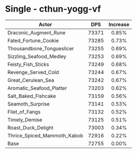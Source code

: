 # Single - cthun-yogg-vf
| Actor | DPS | Increase |
|---|:---:|:---:|
|Draconic_Augment_Rune|73371|0.85%|
|Fated_Fortune_Cookie|73285|0.73%|
|Thousandbone_Tongueslicer|73255|0.69%|
|Sizzling_Seafood_Medley|73253|0.69%|
|Feisty_Fish_Sticks|73249|0.68%|
|Revenge_Served_Cold|73244|0.67%|
|Great_Cerulean_Sea|73242|0.67%|
|Aromatic_Seafood_Platter|73203|0.62%|
|Salt_Baked_Fishcake|73159|0.56%|
|Seamoth_Surprise|73141|0.53%|
|Filet_of_Fangs|73132|0.52%|
|Timely_Demise|73125|0.51%|
|Roast_Duck_Delight|73003|0.34%|
|Thrice_Spiced_Mammoth_Kabob|72916|0.22%|
|Base|72755|0.00%|
